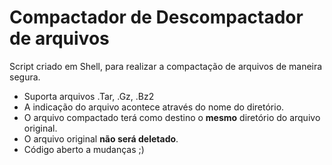 # Compactador de Descompactador de arquivos

Script criado em Shell, para realizar a compactação de arquivos de maneira segura.

- Suporta arquivos .Tar, .Gz, .Bz2
- A indicação do arquivo acontece através do nome do diretório.
- O arquivo compactado terá como destino o **mesmo** diretório do arquivo original.
- O arquivo original **não será deletado**.
- Código aberto a mudanças ;)
